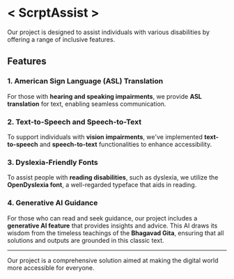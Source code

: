 # < ScrptAssist >

Our project is designed to assist individuals with various disabilities by offering a range of inclusive features.

## Features

### 1. American Sign Language (ASL) Translation
For those with **hearing and speaking impairments**, we provide **ASL translation** for text, enabling seamless communication.

### 2. Text-to-Speech and Speech-to-Text
To support individuals with **vision impairments**, we've implemented **text-to-speech** and **speech-to-text** functionalities to enhance accessibility.

### 3. Dyslexia-Friendly Fonts
To assist people with **reading disabilities**, such as dyslexia, we utilize the **OpenDyslexia font**, a well-regarded typeface that aids in reading.

### 4. Generative AI Guidance
For those who can read and seek guidance, our project includes a **generative AI feature** that provides insights and advice. This AI draws its wisdom from the timeless teachings of the **Bhagavad Gita**, ensuring that all solutions and outputs are grounded in this classic text.

---

Our project is a comprehensive solution aimed at making the digital world more accessible for everyone.

